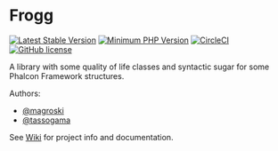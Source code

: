 # Frogg

[![Latest Stable Version](https://img.shields.io/packagist/v/magroski/frogg.svg?style=flat)](https://packagist.org/packages/magroski/frogg)
[![Minimum PHP Version](https://img.shields.io/badge/php-%3E%3D%207.0-8892BF.svg?style=flat)](https://php.net/)
[![CircleCI](https://circleci.com/gh/magroski/frogg.svg?style=shield)](https://circleci.com/gh/magroski/frogg)
[![GitHub license](https://img.shields.io/badge/license-MIT-blue.svg?style=flat)](https://github.com/magroski/frogg/blob/master/LICENSE)

A library with some quality of life classes and syntactic sugar for some Phalcon Framework structures. 

Authors:
* [@magroski](https://github.com/magroski)
* [@tassogama](https://github.com/tassogama)

See [Wiki](https://github.com/magroski/frogg/wiki) for project info and documentation.